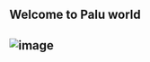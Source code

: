 <h2>Welcome to Palu world<h2>

![image](https://github.com/jwli-code/Paulworld/blob/main/img/home1.png.png)
